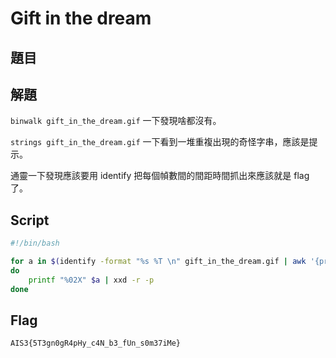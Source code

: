 # Gift in the dream
## 題目

## 解題
`binwalk gift_in_the_dream.gif` 一下發現啥都沒有。

`strings gift_in_the_dream.gif` 一下看到一堆重複出現的奇怪字串，應該是提示。

通靈一下發現應該要用 identify 把每個幀數間的間距時間抓出來應該就是 flag 了。

## Script

``` bash
#!/bin/bash

for a in $(identify -format "%s %T \n" gift_in_the_dream.gif | awk '{print $2}')
do
    printf "%02X" $a | xxd -r -p
done
```

## Flag
`AIS3{5T3gn0gR4pHy_c4N_b3_fUn_s0m37iMe}`